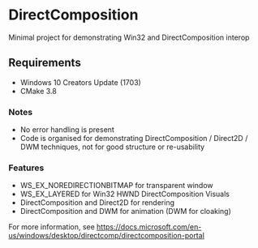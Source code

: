 # DirectComposition
Minimal project for demonstrating Win32 and DirectComposition interop

## Requirements
* Windows 10 Creators Update (1703)
* CMake 3.8

### Notes

* No error handling is present
* Code is organised for demonstrating DirectComposition / Direct2D / DWM techniques, not for good structure or re-usability

### Features

* WS_EX_NOREDIRECTIONBITMAP for transparent window
* WS_EX_LAYERED for Win32 HWND DirectComposition Visuals
* DirectComposition and Direct2D for rendering
* DirectComposition and DWM for animation (DWM for cloaking)

For more information, see https://docs.microsoft.com/en-us/windows/desktop/directcomp/directcomposition-portal